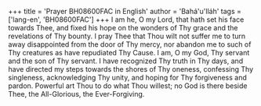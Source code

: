 +++
title = 'Prayer BH08600FAC in English'
author = 'Bahá'u'lláh'
tags = ['lang-en', 'BH08600FAC']
+++
I am he, O my Lord, that hath set his face towards Thee, and fixed his hope on the wonders of Thy grace and the revelations of Thy bounty.  I pray Thee that Thou wilt not suffer me to turn away disappointed from the door of Thy mercy, nor abandon me to such of Thy creatures as have repudiated Thy Cause.
I am, O my God, Thy servant and the son of Thy servant.  I have recognized Thy truth in Thy days, and have directed my steps towards the shores of Thy oneness, confessing Thy singleness, acknowledging Thy unity, and hoping for Thy forgiveness and pardon.  Powerful art Thou to do what Thou willest; no God is there beside Thee, the All-Glorious, the Ever-Forgiving.
